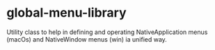 # global-menu-library
Utility class to help in defining and operating NativeApplication menus (macOs) and NativeWindow menus (win) ia unified way.
